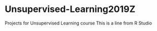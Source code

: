 # Unsupervised-Learning2019Z
Projects for Unsupervised Learning course
This is a line from R Studio

